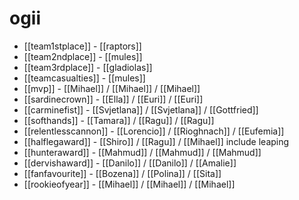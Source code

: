 # ogii

* [[team1stplace]] - [[raptors]]
* [[team2ndplace]] - [[mules]]
* [[team3rdplace]] - [[gladiolas]]
* [[teamcasualties]] - [[mules]]
* [[mvp]] - [[Mihael]] / [[Mihael]] / [[Mihael]]
* [[sardinecrown]] - [[Ella]] / [[Euri]] / [[Euri]]
* [[carminefist]] - [[Svjetlana]] / [[Svjetlana]] / [[Gottfried]]
* [[softhands]] - [[Tamara]] / [[Ragu]] / [[Ragu]]
* [[relentlesscannon]] - [[Lorencio]] / [[Rioghnach]] / [[Eufemia]]
* [[halflegaward]] - [[Shiro]] / [[Ragu]] / [[Mihael]] include leaping
* [[hunteraward]] - [[Mahmud]] / [[Mahmud]] / [[Mahmud]]
* [[dervishaward]] - [[Danilo]] / [[Danilo]] / [[Amalie]]
* [[fanfavourite]] - [[Bozena]] / [[Polina]] / [[Sita]]
* [[rookieofyear]] - [[Mihael]] / [[Mihael]] / [[Mihael]]
